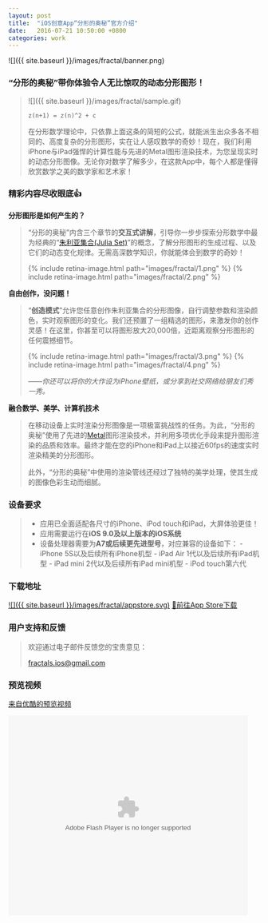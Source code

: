 ```yaml
---
layout: post
title:  "iOS创意App“分形的奥秘”官方介绍"
date:   2016-07-21 10:50:00 +0800
categories: work
---
```


![]({{ site.baseurl }}/images/fractal/banner.png)

### “分形的奥秘”带你体验令人无比惊叹的动态分形图形！

> ![]({{ site.baseurl }}/images/fractal/sample.gif)
>
> `z(n+1) = z(n)^2 + c` 
>
> 在分形数学理论中，只依靠上面这条的简短的公式，就能派生出众多各不相同的、高度复杂的分形图形，实在让人感叹数学的奇妙！现在，我们利用iPhone与iPad强悍的计算性能与先进的Metal图形渲染技术，为您呈现实时的动态分形图像。无论你对数学了解多少，在这款App中，每个人都是懂得欣赏数学之美的数学家和艺术家！

### 精彩内容尽收眼底👍

**分形图形是如何产生的？**

> “分形的奥秘”内含三个章节的**交互式讲解**，引导你一步步探索分形数学中最为经典的“[朱利亚集合(Julia Set)][wiki-julia-set]”的概念，了解分形图形的生成过程、以及它们的动态变化规律。无需高深数学知识，你就能体会到数学的奇妙！
>
> {% include retina-image.html path="images/fractal/1.png" %} {% include retina-image.html path="images/fractal/2.png" %}

**自由创作，没问题！**

> “**创造模式**”允许您任意创作朱利亚集合的分形图像，自行调整参数和渲染颜色，实时观察图形的变化。我们还预置了一组精选的图形，来激发你的创作灵感！在这里，你甚至可以将图形放大20,000倍，近距离观察分形图形的任何震撼细节。
>
> {% include retina-image.html path="images/fractal/3.png" %} {% include retina-image.html path="images/fractal/4.png" %}
>
> *——你还可以将你的大作设为iPhone壁纸，或分享到社交网络给朋友们秀一秀。*

**融合数学、美学、计算机技术**

> 在移动设备上实时渲染分形图像是一项极富挑战性的任务。为此，“分形的奥秘”使用了先进的[Metal][apple-metal]图形渲染技术，并利用多项优化手段来提升图形渲染的品质和效率。最终才能在您的iPhone和iPad上以接近60fps的速度实时渲染精美的分形图形。
>
> 此外，“分形的奥秘”中使用的渲染管线还经过了独特的美学处理，使其生成的图像色彩生动而细腻。

### 设备要求

> - 应用已全面适配各尺寸的iPhone、iPod touch和iPad，大屏体验更佳！
> - 应用需要运行在**iOS 9.0及以上版本的iOS系统**
> - 设备处理器需要为**A7或后续更先进型号**，对应兼容的设备如下：
    - iPhone 5S以及后续所有iPhone机型
    - iPad Air 1代以及后续所有iPad机型
    - iPad mini 2代以及后续所有iPad mini机型
    - iPod touch第六代

### 下载地址

[![]({{ site.baseurl }}/images/fractal/appstore.svg)][appstore-link] [🏃前往App Store下载][appstore-link]

### 用户支持和反馈

> 欢迎通过电子邮件反馈您的宝贵意见：
>
> [fractals.ios@gmail.com][support-email]

### 预览视频

[来自优酷的预览视频][youku-video]

<embed src="http://player.youku.com/player.php/sid/XMTY0MzkwMjE1Mg==/v.swf" allowFullScreen="true" quality="high" width="480" height="400" align="middle" allowScriptAccess="always" type="application/x-shockwave-flash" />




[appstore-link]: https://itunes.apple.com/app/id1086527481
[support-email]: mailto:fractals.ios@gmail.com
[youku-video]: http://v.youku.com/v_show/id_XMTY0MzkwMjE1Mg
[wiki-julia-set]: https://zh.wikipedia.org/wiki/朱利亚集合
[apple-metal]: https://developer.apple.com/metal/